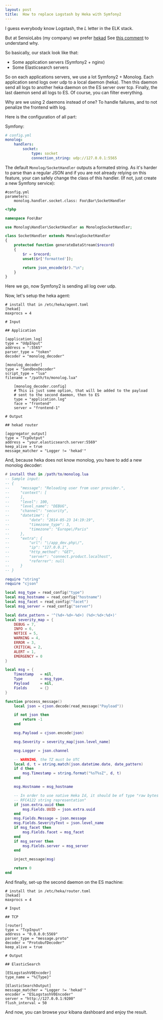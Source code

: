 ```yaml
---
layout: post
title:  How to replace Logstash by Heka with Symfony2
---
```


I guess everybody know Logstash, the _L_ letter in the ELK stack.

But at SensioLabs (my company) we prefer [hekad](https://hekad.readthedocs.org/en/v0.7.1/)
See [this comment](https://blog.mozilla.org/services/2013/04/30/introducing-heka/comment-page-1/#comment-163)
to understand why.

So basically, our stack look like that:

* Some application servers (Symfony2 + nginx)
* Some Elasticsearch servers

So on each applications servers, we use a lot Symfony2 + Monolog. Each
application send logs over udp to a local daemon (heka). Then this daemon send
all logs to another heka daemon on the ES server over tcp. Finally, the last
daemon send all logs to ES. Of course, you can filter everything.

Why are we using 2 daemons instead of one? To handle failures, and to not
penalize the frontend with log.

Here is the configuration of all part:

Symfony:

```yaml
# config.yml
monolog:
    handlers:
        socket:
            type: socket
            connection_string: udp://127.0.0.1:5565
```

The default `Monolog/SocketHandler` outputs a formated string. As it's harder to
parse than a regular JSON and if you are not already relying on this feature,
your can safely change the class of this handler. (If not, just create a new
Symfony service):

```
#config.yml
parameters:
    monolog.handler.socket.class: Foo\Bar\SocketHandler
```

```php
<?php

namespace Foo\Bar

use Monolog\Handler\SocketHandler as MonologSocketHandler;

class SocketHandler extends MonologSocketHandler
{
    protected function generateDataStream($record)
    {
        $r = $record;
        unset($r['formatted']);

        return json_encode($r)."\n";
    }
}
```

Here we go, now Symfony2 is sending all log over udp.

Now, let's setup the heka agent:

```
# install that in /etc/heka/agent.toml
[hekad]
maxprocs = 4

# Input

## Application

[application_log]
type = "UdpInput"
address = ":5565"
parser_type = "token"
decoder = "monolog_decoder"

[monolog_decoder]
type = "SandboxDecoder"
script_type = "lua"
filename = "/path/to/monolog.lua"

    [monolog_decoder.config]
    # This is just some option, that will be added to the payload
    # sent to the second daemon, then to ES
    type = "application.log"
    face = "frontend"
    server = "frontend-1"

# Output

## hekad router

[aggregator_output]
type = "TcpOutput"
address = "your.elasticsearch.server:5569"
keep_alive = true
message_matcher = "Logger != 'hekad'"
```

And, because heka does not know monolog, you have to add a new monolog decoder:

```lua
# install that in /path/to/monolog.lua
-- Sample input:
-- {
--     "message": "Reloading user from user provider.",
--     "context": [
--     ],
--     "level": 100,
--     "level_name": "DEBUG",
--     "channel": "security",
--     "datetime": {
--         "date": "2014-05-23 14:19:19",
--         "timezone_type": 3,
--         "timezone": "Europe\/Paris"
--     },
--     "extra": {
--         "url": "\/app_dev.php\/",
--         "ip": "127.0.0.1",
--         "http_method": "GET",
--         "server": "connect.product.localhost",
--         "referrer": null
--     }
-- }

require "string"
require "cjson"

local msg_type = read_config("type")
local msg_hostname = read_config("hostname")
local msg_facet = read_config("facet")
local msg_server = read_config("server")

local date_pattern = '^(%d+-%d+-%d+) (%d+:%d+:%d+)'
local severity_map = {
    DEBUG = 7,
    INFO = 6,
    NOTICE = 5,
    WARNING = 4,
    ERROR = 3,
    CRITICAL = 2,
    ALERT = 1,
    EMERGENCY = 0
}

local msg = {
    Timestamp   = nil,
    Type        = msg_type,
    Payload     = nil,
    Fields      = {}
}

function process_message()
    local json = cjson.decode(read_message("Payload"))

    if not json then
        return -1
    end

    msg.Payload = cjson.encode(json)

    msg.Severity = severity_map[json.level_name]

    msg.Logger = json.channel

    -- WARNING, the TZ must be UTC
    local d, t = string.match(json.datetime.date, date_pattern)
    if d then
        msg.Timestamp = string.format("%sT%sZ", d, t)
    end

    msg.Hostname = msg_hostname

    -- In order to use native Heka Id, it should be of type "raw bytes or
    -- RFC4122 string representation"
    if json.extra.uuid then
        msg.Fields.UUID = json.extra.uuid
    end
    msg.Fields.Message = json.message
    msg.Fields.SeverityText = json.level_name
    if msg_facet then
        msg.Fields.facet = msg_facet
    end
    if msg_server then
        msg.Fields.server = msg_server
    end

    inject_message(msg)

    return 0
end
```

And finally, set-up the second daemon on the ES machine:

```
# install that in /etc/heka/router.toml
[hekad]
maxprocs = 4

# Input

## TCP

[router]
type = "TcpInput"
address = "0.0.0.0:5569"
parser_type = "message.proto"
decoder = "ProtobufDecoder"
keep_alive = true

# Output

## ElasticSearch

[ESLogstashV0Encoder]
type_name = "%{Type}"

[ElasticSearchOutput]
message_matcher = "Logger != 'hekad'"
encoder = "ESLogstashV0Encoder"
server = "http://127.0.0.1:9200"
flush_interval = 50
```

And now, you can browse your kibana dashboard and enjoy the result.
